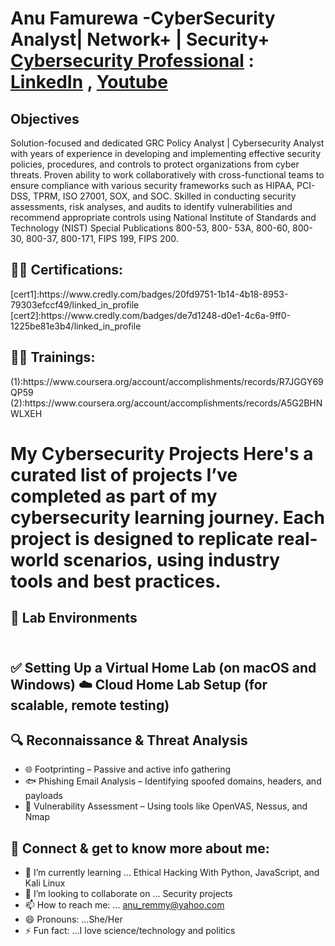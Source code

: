 <h1>Anu Famurewa -CyberSecurity Analyst| Network+ | Security+ 
<br/><a href="https://github.com/">Cybersecurity Professional</a> : <a href="https://www.linkedin.com/in/anu-famurewa/">LinkedIn</a> , <a href="https://www.youtube.com/@Cybertalkk/">Youtube</a>

## Objectives
Solution-focused and dedicated GRC Policy Analyst | Cybersecurity Analyst with years of experience in developing and implementing effective security policies, procedures, and controls to protect organizations from cyber threats. Proven ability to work collaboratively with cross-functional teams to ensure compliance with various security frameworks such as HIPAA, PCI-DSS, TPRM, ISO 27001, SOX, and SOC. Skilled in conducting security assessments, risk analyses, and audits to identify vulnerabilities and recommend appropriate controls using National Institute of Standards and Technology (NIST) Special Publications 800-53, 800- 53A, 800-60, 800-30, 800-37, 800-171, FIPS 199, FIPS 200.

<h2>👨‍💻 Certifications:</h2> 
[cert1]:https://www.credly.com/badges/20fd9751-1b14-4b18-8953-79303efccf49/linked_in_profile 
[cert2]:https://www.credly.com/badges/de7d1248-d0e1-4c6a-9ff0-1225be81e3b4/linked_in_profile 

<h2>👨‍💻 Trainings:</h2> 
(1):https://www.coursera.org/account/accomplishments/records/R7JGGY69QP59
(2):https://www.coursera.org/account/accomplishments/records/A5G2BHNWLXEH 


<h1>My Cybersecurity Projects
Here's a curated list of projects I’ve completed as part of my cybersecurity learning journey. 
Each project is designed to replicate real-world scenarios, using industry tools and best practices.

<h2>🧪 Lab Environments<h2/>
<br/>✅ Setting Up a Virtual Home Lab (on macOS and Windows)
☁️ Cloud Home Lab Setup (for scalable, remote testing)

<h2> 🔍 Reconnaissance & Threat Analysis </h2>
  
- 🌐 Footprinting – Passive and active info gathering
- 🐟 Phishing Email Analysis – Identifying spoofed domains, headers, and payloads
- 🧫 Vulnerability Assessment – Using tools like OpenVAS, Nessus, and Nmap




<h2> 🤳 Connect & get to know more about me:</h2>

- 🌱 I’m currently learning ...  Ethical Hacking With Python, JavaScript, and Kali Linux
- 👯 I’m looking to collaborate on ... Security projects
- 📫 How to reach me: ... anu_remmy@yahoo.com
- 😄 Pronouns: ...She/Her
- ⚡ Fun fact: ...I love science/technology and politics


